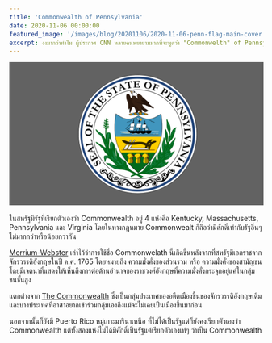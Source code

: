 ```yaml
---
title: 'Commonwealth of Pennsylvania'
date: 2020-11-06 00:00:00
featured_image: '/images/blog/20201106/2020-11-06-penn-flag-main-cover.png'
excerpt: งงมากว่าทำไม ผู้ประกาศ CNN หลายคนพยายามมากที่จะพูดว่า "Commonwelth" of Pennsylvania แทนที่จะเป็น "The State" of Pennsylvania
---
```


![](/images/blog/20201106/2020-11-06-penn-flag-content-image.png)

ในสหรัฐมีรัฐที่เรียกตัวเองว่า Commonwealth อยู่ 4 แห่งคือ Kentucky, Massachusetts, Pennsylvania และ Virginia โดยในทางกฎหมาย Commonwealt ก็ถือว่ามีศักดิ์เท่ากับรัฐอื่นๆ ไม่มากกว่าหรือน้อยกว่ากัน

[Merrium-Webster](https://www.merriam-webster.com/words-at-play/whats-the-difference-between-a-commonwealth-and-a-state) เล่าไว้ว่าการใช้ชื่อ Commonwelath นี้เกิดขึ้นหลังจากที่สหรัฐมีเอกราชจากจักรวรรดิอังกฤษในปี ค.ศ. 1765 โดยหมายถึง ความมั่งคั่งของส่วนรวม หรือ ความมั่งคั่งของสามัญชน โดยมีเจตนาที่แสดงให้เห็นถึงการต่อต้านอำนาจของราชวงศ์อังกฤษที่ความมั่งคั่งกระจุกอยู่แค่ในกลุ่มชนชั้นสูง

แตกต่างจาก [The Commonwealth](https://thecommonwealth.org/) ซึ่งเป็นกลุ่มประเทศของอดีตเมืองขึ้นของจักรวรรดิอังกฤษเดิม และบางประเทศที่อาสาอยากเข้าร่วมกลุ่มเองถึงแม้จะไม่เคยเป็นเมืองขึ้นมาก่อน

นอกจากนั้นก็ยังมี Puerto Rico หมู่เกาะมารินาเหนือ ที่ไม่ได้เป็นรัฐแต่ก็ยังคงเรียกตัวเองว่า Commonwealth แต่ทั้งสองแห่งไม่ได้มีศักดิ์เป็นรัฐแต่เรียกตัวเองเท่ๆ ว่าเป็น Commonwealth